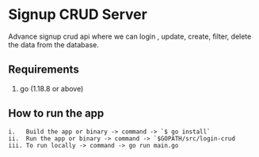 # Signup CRUD Server

Advance signup crud api where we can login , update, create, filter, delete the data
from the database.

## Requirements ##
1. go (1.18.8 or above)

## How to run the app ##

```
i.   Build the app or binary -> command -> `$ go install`
ii.  Run the app or binary -> command -> `$GOPATH/src/login-crud
iii. To run locally -> command -> go run main.go

```

